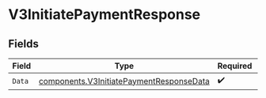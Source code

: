 # V3InitiatePaymentResponse


## Fields

| Field                                                                                                | Type                                                                                                 | Required                                                                                             | Description                                                                                          |
| ---------------------------------------------------------------------------------------------------- | ---------------------------------------------------------------------------------------------------- | ---------------------------------------------------------------------------------------------------- | ---------------------------------------------------------------------------------------------------- |
| `Data`                                                                                               | [components.V3InitiatePaymentResponseData](../../models/components/v3initiatepaymentresponsedata.md) | :heavy_check_mark:                                                                                   | N/A                                                                                                  |